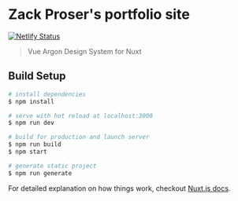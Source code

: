 # Zack Proser's portfolio site

[![Netlify Status](https://api.netlify.com/api/v1/badges/829157fb-72fc-40e9-b710-db7070ed8f7d/deploy-status)](https://app.netlify.com/sites/gifted-albattani-6bea85/deploys)

> Vue Argon Design System for Nuxt

## Build Setup

``` bash
# install dependencies
$ npm install

# serve with hot reload at localhost:3000
$ npm run dev

# build for production and launch server
$ npm run build
$ npm start

# generate static project
$ npm run generate
```

For detailed explanation on how things work, checkout [Nuxt.js docs](https://nuxtjs.org).
